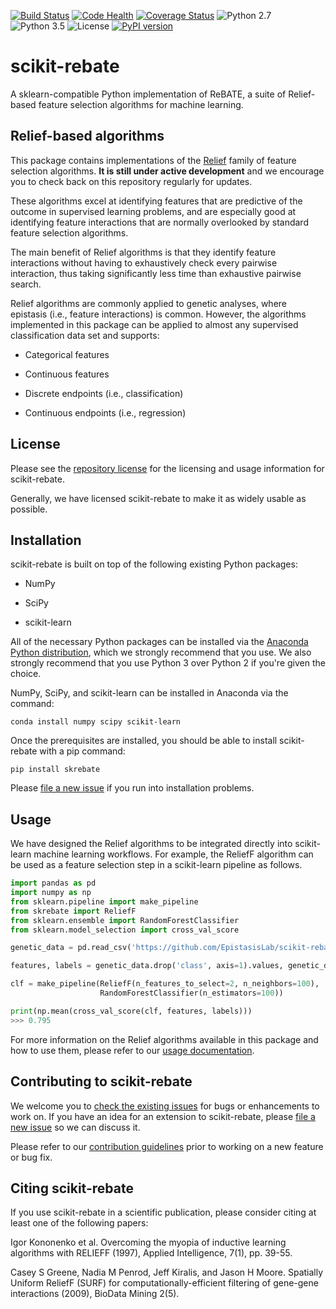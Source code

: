 [![Build Status](https://travis-ci.org/EpistasisLab/scikit-rebate.svg?branch=master)](https://travis-ci.org/EpistasisLab/scikit-rebate)
[![Code Health](https://landscape.io/github/EpistasisLab/scikit-rebate/master/landscape.svg?style=flat)](https://landscape.io/github/EpistasisLab/scikit-rebate/master)
[![Coverage Status](https://coveralls.io/repos/github/EpistasisLab/scikit-rebate/badge.svg?branch=master)](https://coveralls.io/github/EpistasisLab/scikit-rebate?branch=master)
![Python 2.7](https://img.shields.io/badge/python-2.7-blue.svg)
![Python 3.5](https://img.shields.io/badge/python-3.5-blue.svg)
![License](https://img.shields.io/badge/license-MIT%20License-blue.svg)
[![PyPI version](https://badge.fury.io/py/skrebate.svg)](https://badge.fury.io/py/skrebate)

# scikit-rebate

A sklearn-compatible Python implementation of ReBATE, a suite of Relief-based feature selection algorithms for machine learning.

## Relief-based algorithms

This package contains implementations of the [Relief](https://en.wikipedia.org/wiki/Relief_(feature_selection)) family of feature selection algorithms. **It is still under active development** and we encourage you to check back on this repository regularly for updates.

These algorithms excel at identifying features that are predictive of the outcome in supervised learning problems, and are especially good at identifying feature interactions that are normally overlooked by standard feature selection algorithms.

The main benefit of Relief algorithms is that they identify feature interactions without having to exhaustively check every pairwise interaction, thus taking significantly less time than exhaustive pairwise search.

Relief algorithms are commonly applied to genetic analyses, where epistasis (i.e., feature interactions) is common. However, the algorithms implemented in this package can be applied to almost any supervised classification data set and supports:

* Categorical features

* Continuous features

* Discrete endpoints (i.e., classification)

* Continuous endpoints (i.e., regression)

## License

Please see the [repository license](https://github.com/EpistasisLab/scikit-rebate/blob/master/LICENSE) for the licensing and usage information for scikit-rebate.

Generally, we have licensed scikit-rebate to make it as widely usable as possible.

## Installation

scikit-rebate is built on top of the following existing Python packages:

* NumPy

* SciPy

* scikit-learn

All of the necessary Python packages can be installed via the [Anaconda Python distribution](https://www.continuum.io/downloads), which we strongly recommend that you use. We also strongly recommend that you use Python 3 over Python 2 if you're given the choice.

NumPy, SciPy, and scikit-learn can be installed in Anaconda via the command:

```
conda install numpy scipy scikit-learn
```

Once the prerequisites are installed, you should be able to install scikit-rebate with a pip command:

```
pip install skrebate
```

Please [file a new issue](https://github.com/EpistasisLab/scikit-rebate/issues/new) if you run into installation problems.

## Usage

We have designed the Relief algorithms to be integrated directly into scikit-learn machine learning workflows. For example, the ReliefF algorithm can be used as a feature selection step in a scikit-learn pipeline as follows.

```python
import pandas as pd
import numpy as np
from sklearn.pipeline import make_pipeline
from skrebate import ReliefF
from sklearn.ensemble import RandomForestClassifier
from sklearn.model_selection import cross_val_score

genetic_data = pd.read_csv('https://github.com/EpistasisLab/scikit-rebate/raw/master/data/GAMETES_Epistasis_2-Way_20atts_0.4H_EDM-1_1.csv.gz', sep='\t', compression='gzip')

features, labels = genetic_data.drop('class', axis=1).values, genetic_data['class'].values

clf = make_pipeline(ReliefF(n_features_to_select=2, n_neighbors=100),
                    RandomForestClassifier(n_estimators=100))

print(np.mean(cross_val_score(clf, features, labels)))
>>> 0.795
```

For more information on the Relief algorithms available in this package and how to use them, please refer to our [usage documentation](https://EpistasisLab.github.io/scikit-rebate/using/).

## Contributing to scikit-rebate

We welcome you to [check the existing issues](https://github.com/EpistasisLab/scikit-rebate/issues/) for bugs or enhancements to work on. If you have an idea for an extension to scikit-rebate, please [file a new issue](https://github.com/EpistasisLab/scikit-rebate/issues/new) so we can discuss it.

Please refer to our [contribution guidelines](https://EpistasisLab.github.io/scikit-rebate/contributing/) prior to working on a new feature or bug fix.

## Citing scikit-rebate

If you use scikit-rebate in a scientific publication, please consider citing at least one of the following papers:

Igor Kononenko et al. Overcoming the myopia of inductive learning algorithms with RELIEFF (1997), Applied Intelligence, 7(1), pp. 39-55.

Casey S Greene, Nadia M Penrod, Jeff Kiralis, and Jason H Moore. Spatially Uniform ReliefF (SURF) for computationally-efficient filtering of gene-gene interactions (2009), BioData Mining 2(5).


